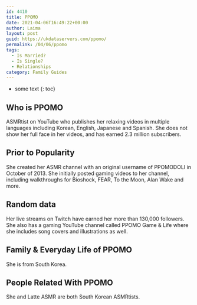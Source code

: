 ```yaml
---
id: 4410
title: PPOMO
date: 2021-04-06T16:49:22+00:00
author: Laima
layout: post
guid: https://ukdataservers.com/ppomo/
permalink: /04/06/ppomo
tags:
  - Is Married?
  - Is Single?
  - Relationships
category: Family Guides
---
```


* some text
{: toc}


## Who is PPOMO
                  
                  
                  
ASMRtist on YouTube who publishes her relaxing videos in multiple languages including Korean, English, Japanese and Spanish. She does not show her full face in her videos, and has earned 2.3 million subscribers. 
                  
              
            
              
            
                
                
                
## Prior to Popularity
                  
                  
                  
She created her ASMR channel with an original username of PPOMODOLI in October of 2013. She initially posted gaming videos to her channel, including walkthroughs for Bioshock, FEAR, To the Moon, Alan Wake and more. 
                  
              
            
              
            
                
                
                
## Random data
                  
                  
                  
Her live streams on Twitch have earned her more than 130,000 followers. She also has a gaming YouTube channel called PPOMO Game & Life where she includes song covers and illustrations as well. 
                  
              
            
              
            
                
                
                
## Family & Everyday Life of PPOMO
                  
                  
                  
She is from South Korea. 
                  
              
            
              
            
                
                
                
## People Related With PPOMO
                  
                  
                  
She and Latte ASMR are both South Korean ASMRtists. 
                  
              
            
              
            
                
              
            
              
              
            
            
              
            
          
          
          